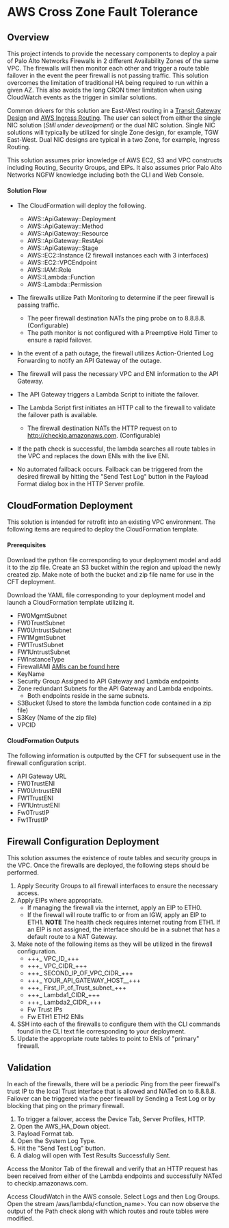 # AWS Cross Zone Fault Tolerance

## Overview
This project intends to provide the necessary components to deploy a pair of Palo Alto Networks Firewalls in 2 different Availability Zones of the same VPC.  The firewalls will then monitor each other and trigger a route table failover in the event the peer firewall is not passing traffic.  This solution overcomes the limitation of traditional HA being required to run within a given AZ.  This also avoids the long CRON timer limitation when using CloudWatch events as the trigger in similar solutions.

Common drivers for this solution are East-West routing in a [Transit Gateway Design](https://www.paloaltonetworks.com/resources/guides/aws-transit-gateway-deployment-guide) and [AWS Ingress Routing](https://live.paloaltonetworks.com/t5/Blogs/Amazon-Web-Services-AWS-Ingress-Routing/ba-p/300885).  The user can select from either the single NIC solution (_Still under deveolpment_) or the dual NIC solution.  Single NIC solutions will typically be utilized for single Zone design, for example, TGW East-West.  Dual NIC designs are typical in a two Zone, for example, Ingress Routing.

This solution assumes prior knowledge of AWS EC2, S3 and VPC constructs including Routing, Security Groups, and EIPs.  It also assumes prior Palo Alto Networks NGFW knowledge including both the CLI and Web Console.

#### Solution Flow
- The CloudFormation will deploy the following.
  + AWS::ApiGateway::Deployment
  + AWS::ApiGateway::Method
  + AWS::ApiGateway::Resource
  + AWS::ApiGateway::RestApi
  + AWS::ApiGateway::Stage
  + AWS::EC2::Instance (2 firewall instances each with 3 interfaces)
  + AWS::EC2::VPCEndpoint
  + AWS::IAM::Role
  + AWS::Lambda::Function
  + AWS::Lambda::Permission

- The firewalls utilize Path Monitoring to determine if the peer firewall is passing traffic.
  + The peer firewall destination NATs the ping probe on to 8.8.8.8.  (Configurable)
  + The path monitor is not configured with a Preemptive Hold Timer to ensure a rapid failover.
- In the event of a path outage, the firewall utilizes Action-Oriented Log Forwarding to notify an API Gateway of the outage.
- The firewall will pass the necessary VPC and ENI information to the API Gateway.
- The API Gateway triggers a Lambda Script to initiate the failover.
- The Lambda Script first initiates an HTTP call to the firewall to validate the failover path is available.
  + The firewall destination NATs the HTTP request on to http://checkip.amazonaws.com. (Configurable)
- If the path check is successful, the lambda searches all route tables in the VPC and replaces the down ENIs with the live ENI.
- No automated failback occurs.  Failback can be triggered from the desired firewall by hitting the "Send Test Log" button in the Payload Format dialog box in the HTTP Server profile.

## CloudFormation Deployment
This solution is intended for retrofit into an existing VPC environment.  The following items are required to deploy the CloudFormation template.

#### Prerequisites
Download the python file corresponding to your deployment model and add it to the zip file.  Create an S3 bucket within the region and upload the newly created zip.  Make note of both the bucket and zip file name for use in the CFT deployment.

Download the YAML file corresponding to your deployment model and launch a CloudFormation template utilizing it. 

- FW0MgmtSubnet
- FW0TrustSubnet
- FW0UntrustSubnet
- FW1MgmtSubnet
- FW1TrustSubnet
- FW1UntrustSubnet
- FWInstanceType
- FirewallAMI [AMIs can be found here](https://docs.paloaltonetworks.com/compatibility-matrix/vm-series-firewalls/aws-cft-amazon-machine-images-ami-list) 
- KeyName
- Security Group Assigned to API Gateway and Lambda endpoints
- Zone redundant Subnets for the API Gateway and Lambda endpoints.  
  + Both endpoints reside in the same subnets.
- S3Bucket (Used to store the lambda function code contained in a zip file)
- S3Key (Name of the zip file)
- VPCID

#### CloudFormation Outputs
The following information is outputted by the CFT for subsequent use in the firewall configuration script.

- API Gateway URL
- FW0TrustENI
- FW0UntrustENI
- FW1TrustENI
- FW1UntrustENI
- Fw0TrustIP
- Fw1TrustIP

## Firewall Configuration Deployment
This solution assumes the existence of route tables and security groups in the VPC.  Once the firewalls are deployed, the following steps should be performed.

1. Apply Security Groups to all firewall interfaces to ensure the necessary access.  
2. Apply EIPs where appropriate.
    + If managing the firewall via the internet, apply an EIP to ETH0.
    + If the firewall will route traffic to or from an IGW, apply an EIP to ETH1.  **NOTE** The health check requires internet routing from ETH1.  If an EIP is not assigned, the interface should be in a subnet that has a default route to a NAT Gateway.
3. Make note of the following items as they will be utilized in the firewall configuration.
    + +++_ VPC_ID_+++
    + +++_ VPC_CIDR_+++
    + +++_ SECOND_IP_OF_VPC_CIDR_+++
    + +++_ YOUR_API_GATEWAY_HOST__+++
    + +++_ First_IP_of_Trust_subnet_+++
    + +++_ Lambda1_CIDR_+++
    + +++_ Lambda2_CIDR_+++
    + Fw Trust IPs
    + Fw ETH1 ETH2 ENIs
4. SSH into each of the firewalls to configure them with the CLI commands found in the CLI text file corresponding to your deployment.
5. Update the appropriate route tables to point to ENIs of "primary" firewall.

## Validation
In each of the firewalls, there will be a periodic Ping from the peer firewall's trust IP to the local Trust interface that is allowed and NATed on to 8.8.8.8.  Failover can be triggered via the peer firewall by Sending a Test Log or by blocking that ping on the primary firewall. 
1. To trigger a failover, access the Device Tab, Server Profiles, HTTP.  
2. Open the AWS_HA_Down object.
3. Payload Format tab.
4. Open the System Log Type.
5. Hit the "Send Test Log" button. 
6. A dialog will open with Test Results Successfully Sent.

Access the Monitor Tab of the firewall and verify that an HTTP request has been received from either of the Lambda endpoints and successfully NATed to checkip.amazonaws.com.

Access CloudWatch in the AWS console.  Select Logs and then Log Groups.  Open the stream /aws/lambda/<function_name>.  You can now observe the output of the Path check along with which routes and route tables were modified.
